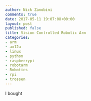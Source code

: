 ```yaml
---
author: Nick Zanobini
comments: true
date: 2017-05-11 19:07:08+00:00
layout: post
published: false
title: Vision Controlled Robotic Arm
categories:
- arm
- ax12a
- linux
- python
- raspberrypi
- robotarm
- Robotics
- rpi
- trossen
---
```


I bought
